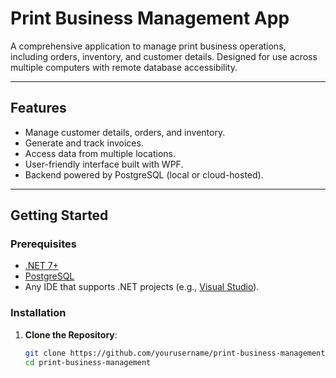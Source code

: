 # **Print Business Management App**

A comprehensive application to manage print business operations, including orders, inventory, and customer details. Designed for use across multiple computers with remote database accessibility.

---

## **Features**
- Manage customer details, orders, and inventory.
- Generate and track invoices.
- Access data from multiple locations.
- User-friendly interface built with WPF.
- Backend powered by PostgreSQL (local or cloud-hosted).

---

## **Getting Started**

### **Prerequisites**
- [.NET 7+](https://dotnet.microsoft.com/download)
- [PostgreSQL](https://www.postgresql.org/download)
- Any IDE that supports .NET projects (e.g., [Visual Studio](https://visualstudio.microsoft.com/)).

### **Installation**
1. **Clone the Repository**:
   ```bash
   git clone https://github.com/yourusername/print-business-management.git
   cd print-business-management
